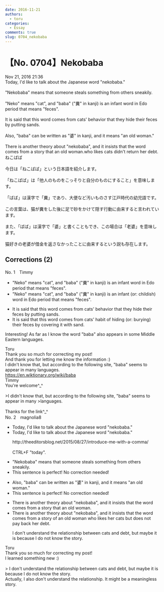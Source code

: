 ```yaml
---
date: 2016-11-21
authors:
  - toru
categories:
  - Essay
comments: true
slug: 0704_nekobaba
---
```


# 【No. 0704】Nekobaba
<div class="date">Nov 21, 2016 21:36</div>
<div id="post"><div id="body_show_ori">
Today, I'd like to talk about the Japanese word "nekobaba."<br/><br/>"Nekobaba" means that someone steals something from others sneakily. <br/><br/>"Neko" means "cat", and "baba" ("糞" in kanji) is an infant word in Edo period that means "feces".<br/><br/>It is said that this word comes from cats' behavior that they hide their feces by putting sands.<br/><br/>Also, "baba" can be written as "婆" in kanji, and it means "an old woman."<br/><br/>There is another theory about "nekobaba", and it insists that the word comes from a story that an old woman.who likes cats didn't return her debt.
</div></div>

<!-- more -->

<div id="post_ja"><div id="body_show_mo">
ねこばば<br/><br/>今日は「ねこばば」という日本語を紹介します。<br/><br/>「ねこばば」は「他人のものをこっそりと自分のものにすること」を意味します。<br/><br/>「ばば」は漢字で「糞」であり、大便など汚いものさす江戸時代の幼児語です。<br/><br/>この言葉は、猫が糞をした後に足で砂をかけて隠す行動に由来すると言われています。<br/><br/>また、「ばば」は漢字で「婆」と書くこともでき、この場合は「老婆」を意味します。<br/><br/>猫好きの老婆が借金を返さなかったことに由来するという説も存在します。
</div></div>

## Corrections (2)
<div id="block"><div class="first_name"> No. 1　<span class="just_name">Timmy</span></div><div id="block2">
<ul class="correction_field">
<li class="incorrect">"Neko" means "cat", and "baba" ("糞" in kanji) is an infant word in Edo period that means "feces".</li>
<li class="corrected correct">
"Neko" means "cat", and "baba" ("糞" in kanji) is an infant (or: <span class="f_blue">childish</span>) word in Edo period that means "feces".
</li>
</ul>
<ul class="correction_field">
<li class="incorrect">It is said that this word comes from cats' behavior that they hide their feces by putting sands.</li>
<li class="corrected correct">
It is said that this word comes from cats' <span class="f_blue">habit of </span>hid<span class="f_blue">ing</span> (or: <span class="f_blue">burying</span>) their feces by <span class="f_blue">covering it with</span> sand.
</li>
</ul>
<p class="comment_small">
 Interesting! As far as I know the word "baba" also appears in some Middle Eastern languages.
</p>

</div><div class="name"><span class="just_name">Toru</span><br>
Thank you so much for correcting my post!<br/>And thank you for letting me know the information :)<br/>I didn't know that, but according to the following site, "baba" seems to appear in many languages.<br/><a href="https://en.wiktionary.org/wiki/baba" target="_blank">https://en.wiktionary.org/wiki/baba</a>
</div>
<div class="name"><span class="just_name">Timmy</span><br>
You're welcome^_^<br/><br/>&gt;I didn't know that, but according to the following site, "baba" seems to appear in many &gt;languages.<br/><br/>Thanks for the link^_^
</div>
</div>
<div id="block"><div class="first_name"> No. 2　<span class="just_name">magnolia8</span></div><div id="block2">
<ul class="correction_field">
<li class="incorrect">Today, I'd like to talk about the Japanese word "nekobaba."</li>
<li class="corrected correct">
Today<span class="sline"><span class="f_red"><span class="f_bold">,</span></span></span> I'd like to talk about the Japanese word "nekobaba."
<p class="correction_comment">http://theeditorsblog.net/2015/08/27/introduce-me-with-a-comma/<br/><br/>CTRL+F "today".</p>
</li>
</ul>
<ul class="correction_field">
<li class="incorrect">"Nekobaba" means that someone steals something from others sneakily.</li>
<li class="corrected perfect">This sentence is perfect! No correction needed!</li>
</ul>
<ul class="correction_field">
<li class="incorrect">Also, "baba" can be written as "婆" in kanji, and it means "an old woman."</li>
<li class="corrected perfect">This sentence is perfect! No correction needed!</li>
</ul>
<ul class="correction_field">
<li class="incorrect">There is another theory about "nekobaba", and it insists that the word comes from a story that an old woman.</li>
<li class="corrected correct">
There is another theory about "nekobaba", and it insists that the word comes from a story <span class="f_blue">of </span>an <span class="f_blue">old woman who likes her cats but does not pay back her debt.</span>
<p class="correction_comment">I don't understand the relationship between cats and debt, but maybe it is because I do not know the story.</p>
</li>
</ul>
</div><div class="name"><span class="just_name">Toru</span><br>
Thank you so much for correcting my post!<br/>I learned something new :)<br/><br/>&gt; I don't understand the relationship between cats and debt, but maybe it is because I do not know the story.<br/>Actually, I also don't understand the relationship. It might be a meaningless story.
</div>
</div>
